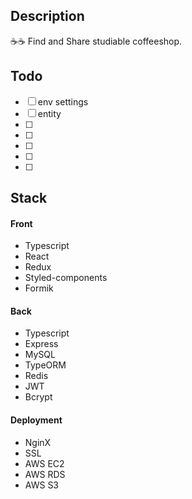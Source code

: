 ## Description
☕☕ Find and Share studiable coffeeshop. 

## Todo
- [ ] env settings
- [ ] entity 
- [ ] 
- [ ] 
- [ ] 
- [ ] 
- [ ] 


## Stack
#### Front
- Typescript
- React
- Redux
- Styled-components
- Formik
#### Back
- Typescript
- Express
- MySQL
- TypeORM
- Redis
- JWT
- Bcrypt
#### Deployment
- NginX
- SSL
- AWS EC2
- AWS RDS
- AWS S3




